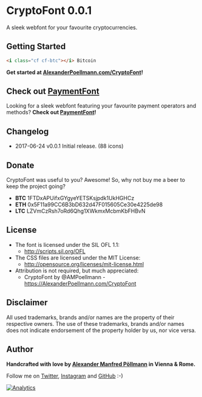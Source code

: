 CryptoFont 0.0.1
================

A sleek webfont for your favourite cryptocurrencies.

## Getting Started

```html
<i class="cf cf-btc"></i> Bitcoin
```

**Get started at [AlexanderPoellmann.com/CryptoFont](https://AlexanderPoellmann.com/CryptoFont)!**

## Check out [PaymentFont](https://github.com/AlexanderPoellmann/PaymentFont)

Looking for a sleek webfont featuring your favourite payment operators and methods? **Check out [PaymentFont](https://github.com/AlexanderPoellmann/PaymentFont)!**

## Changelog

- 2017-06-24 v0.0.1 Initial release. (88 icons)

## Donate

CryptoFont was useful to you? Awesome! So, why not buy me a beer to keep the project going?

- **BTC** 1FTDxAPUifxGYgyeYETSKsjpdk1UkHGHCz
- **ETH** 0x5F11a99CC6B3bD632d47F015605Ce30e4225de98
- **LTC** LZVmCzRsh7oRd6Qhg1XWkmxMcbmKbFHBvN

## License

- The font is licensed under the SIL OFL 1.1:
  - http://scripts.sil.org/OFL
- The CSS files are licensed under the MIT License:
  - http://opensource.org/licenses/mit-license.html
- Attribution is not required, but much appreciated:
  - CryptoFont by @AMPoellmann - https://AlexanderPoellmann.com/CryptoFont

## Disclaimer

All used trademarks, brands and/or names are the property of their respective owners.
The use of these trademarks, brands and/or names does not indicate endorsement of the property holder by us, nor vice versa.

## Author

**Handcrafted with love by [Alexander Manfred Pöllmann](https://AlexanderPoellmann.com) in Vienna &amp; Rome.**

Follow me on [Twitter](https://twitter.com/AMPoellmann), [Instagram](https://instagram.com/AlexanderPoellmann) and [GitHub](https://github.com/AlexanderPoellmann) :-)

[![Analytics](https://ga-beacon.appspot.com/UA-57742328-1/AlexanderPoellmann/CryptoFont)](https://github.com/igrigorik/ga-beacon)